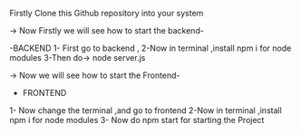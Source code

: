 Firstly Clone this Github repository into your system

-> Now Firstly we will see how to start the backend-

-BACKEND
1- First go to backend ,
2-Now in terminal ,install npm i for node modules
3-Then do-> node server.js

-> Now we will see how to start the Frontend-

- FRONTEND

1- Now change the terminal ,and go to frontend
2-Now in terminal ,install npm i for node modules
3- Now do npm start for starting the Project

